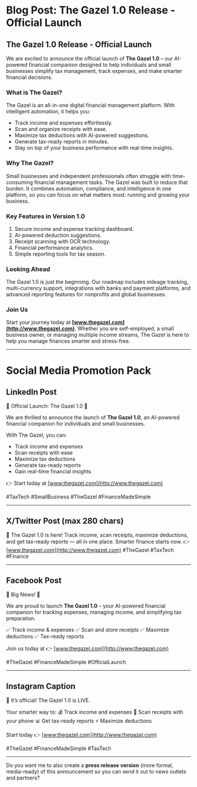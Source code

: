 # Blog Post: The Gazel 1.0 Release - Official Launch

## The Gazel 1.0 Release - Official Launch

We are excited to announce the official launch of **The Gazel 1.0** – our AI-powered financial companion designed to help individuals and small businesses simplify tax management, track expenses, and make smarter financial decisions.

### What is The Gazel?

The Gazel is an all-in-one digital financial management platform. With intelligent automation, it helps you:

* Track income and expenses effortlessly.
* Scan and organize receipts with ease.
* Maximize tax deductions with AI-powered suggestions.
* Generate tax-ready reports in minutes.
* Stay on top of your business performance with real-time insights.

### Why The Gazel?

Small businesses and independent professionals often struggle with time-consuming financial management tasks. The Gazel was built to reduce that burden. It combines automation, compliance, and intelligence in one platform, so you can focus on what matters most: running and growing your business.

### Key Features in Version 1.0

1. Secure income and expense tracking dashboard.
2. AI-powered deduction suggestions.
3. Receipt scanning with OCR technology.
4. Financial performance analytics.
5. Simple reporting tools for tax season.

### Looking Ahead

The Gazel 1.0 is just the beginning. Our roadmap includes mileage tracking, multi-currency support, integrations with banks and payment platforms, and advanced reporting features for nonprofits and global businesses.

### Join Us

Start your journey today at **[www.thegazel.com](http://www.thegazel.com)**. Whether you are self-employed, a small business owner, or managing multiple income streams, The Gazel is here to help you manage finances smarter and stress-free.

---

# Social Media Promotion Pack

## LinkedIn Post

🚀 Official Launch: The Gazel 1.0 🚀

We are thrilled to announce the launch of **The Gazel 1.0**, an AI-powered financial companion for individuals and small businesses.

With The Gazel, you can:

* Track income and expenses
* Scan receipts with ease
* Maximize tax deductions
* Generate tax-ready reports
* Gain real-time financial insights

👉 Start today at [www.thegazel.com](http://www.thegazel.com)

\#TaxTech #SmallBusiness #TheGazel #FinanceMadeSimple

---

## X/Twitter Post (max 280 chars)

🚀 The Gazel 1.0 is here!
Track income, scan receipts, maximize deductions, and get tax-ready reports — all in one place. Smarter finance starts now.
👉 [www.thegazel.com](http://www.thegazel.com)
\#TheGazel #TaxTech #Finance

---

## Facebook Post

🌟 Big News! 🌟

We are proud to launch **The Gazel 1.0** – your AI-powered financial companion for tracking expenses, managing income, and simplifying tax preparation.

✅ Track income & expenses
✅ Scan and store receipts
✅ Maximize deductions
✅ Tax-ready reports

Join us today at 👉 [www.thegazel.com](http://www.thegazel.com)

\#TheGazel #FinanceMadeSimple #OfficialLaunch

---

## Instagram Caption

🚀 It’s official! The Gazel 1.0 is LIVE.

Your smarter way to:
💰 Track income and expenses
🧾 Scan receipts with your phone
📊 Get tax-ready reports
⚡ Maximize deductions

Start today 👉 [www.thegazel.com](http://www.thegazel.com)

\#TheGazel #FinanceMadeSimple #TaxTech

---

Do you want me to also create a **press release version** (more formal, media-ready) of this announcement so you can send it out to news outlets and partners?
